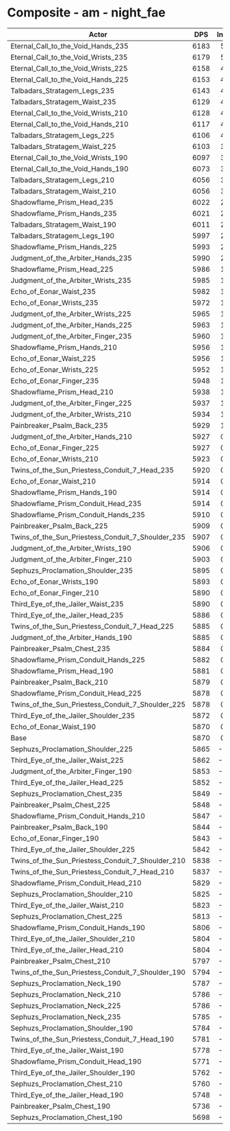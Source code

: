 # Composite - am - night_fae
| Actor | DPS | Increase |
|---|:---:|:---:|
|Eternal_Call_to_the_Void_Hands_235|6183|5.33%|
|Eternal_Call_to_the_Void_Wrists_235|6179|5.27%|
|Eternal_Call_to_the_Void_Wrists_225|6158|4.90%|
|Eternal_Call_to_the_Void_Hands_225|6153|4.81%|
|Talbadars_Stratagem_Legs_235|6143|4.65%|
|Talbadars_Stratagem_Waist_235|6129|4.42%|
|Eternal_Call_to_the_Void_Wrists_210|6128|4.40%|
|Eternal_Call_to_the_Void_Hands_210|6117|4.21%|
|Talbadars_Stratagem_Legs_225|6106|4.02%|
|Talbadars_Stratagem_Waist_225|6103|3.96%|
|Eternal_Call_to_the_Void_Wrists_190|6097|3.87%|
|Eternal_Call_to_the_Void_Hands_190|6073|3.46%|
|Talbadars_Stratagem_Legs_210|6056|3.18%|
|Talbadars_Stratagem_Waist_210|6056|3.17%|
|Shadowflame_Prism_Head_235|6022|2.60%|
|Shadowflame_Prism_Hands_235|6021|2.57%|
|Talbadars_Stratagem_Waist_190|6011|2.40%|
|Talbadars_Stratagem_Legs_190|5997|2.16%|
|Shadowflame_Prism_Hands_225|5993|2.09%|
|Judgment_of_the_Arbiter_Hands_235|5990|2.04%|
|Shadowflame_Prism_Head_225|5986|1.98%|
|Judgment_of_the_Arbiter_Wrists_235|5985|1.96%|
|Echo_of_Eonar_Waist_235|5982|1.92%|
|Echo_of_Eonar_Wrists_235|5972|1.74%|
|Judgment_of_the_Arbiter_Wrists_225|5965|1.63%|
|Judgment_of_the_Arbiter_Hands_225|5963|1.58%|
|Judgment_of_the_Arbiter_Finger_235|5960|1.53%|
|Shadowflame_Prism_Hands_210|5956|1.47%|
|Echo_of_Eonar_Waist_225|5956|1.47%|
|Echo_of_Eonar_Wrists_225|5952|1.40%|
|Echo_of_Eonar_Finger_235|5948|1.34%|
|Shadowflame_Prism_Head_210|5938|1.16%|
|Judgment_of_the_Arbiter_Finger_225|5937|1.15%|
|Judgment_of_the_Arbiter_Wrists_210|5934|1.10%|
|Painbreaker_Psalm_Back_235|5929|1.01%|
|Judgment_of_the_Arbiter_Hands_210|5927|0.98%|
|Echo_of_Eonar_Finger_225|5927|0.96%|
|Echo_of_Eonar_Wrists_210|5923|0.90%|
|Twins_of_the_Sun_Priestess_Conduit_7_Head_235|5920|0.85%|
|Echo_of_Eonar_Waist_210|5914|0.76%|
|Shadowflame_Prism_Hands_190|5914|0.75%|
|Shadowflame_Prism_Conduit_Head_235|5914|0.74%|
|Shadowflame_Prism_Conduit_Hands_235|5910|0.68%|
|Painbreaker_Psalm_Back_225|5909|0.67%|
|Twins_of_the_Sun_Priestess_Conduit_7_Shoulder_235|5907|0.62%|
|Judgment_of_the_Arbiter_Wrists_190|5906|0.61%|
|Judgment_of_the_Arbiter_Finger_210|5903|0.56%|
|Sephuzs_Proclamation_Shoulder_235|5895|0.43%|
|Echo_of_Eonar_Wrists_190|5893|0.39%|
|Echo_of_Eonar_Finger_210|5890|0.35%|
|Third_Eye_of_the_Jailer_Waist_235|5890|0.34%|
|Third_Eye_of_the_Jailer_Head_235|5886|0.28%|
|Twins_of_the_Sun_Priestess_Conduit_7_Head_225|5885|0.26%|
|Judgment_of_the_Arbiter_Hands_190|5885|0.26%|
|Painbreaker_Psalm_Chest_235|5884|0.23%|
|Shadowflame_Prism_Conduit_Hands_225|5882|0.21%|
|Shadowflame_Prism_Head_190|5881|0.18%|
|Painbreaker_Psalm_Back_210|5879|0.15%|
|Shadowflame_Prism_Conduit_Head_225|5878|0.14%|
|Twins_of_the_Sun_Priestess_Conduit_7_Shoulder_225|5878|0.13%|
|Third_Eye_of_the_Jailer_Shoulder_235|5872|0.04%|
|Echo_of_Eonar_Waist_190|5870|0.01%|
|Base|5870|0.00%|
|Sephuzs_Proclamation_Shoulder_225|5865|-0.08%|
|Third_Eye_of_the_Jailer_Waist_225|5862|-0.14%|
|Judgment_of_the_Arbiter_Finger_190|5853|-0.29%|
|Third_Eye_of_the_Jailer_Head_225|5852|-0.30%|
|Sephuzs_Proclamation_Chest_235|5849|-0.35%|
|Painbreaker_Psalm_Chest_225|5848|-0.37%|
|Shadowflame_Prism_Conduit_Hands_210|5847|-0.39%|
|Painbreaker_Psalm_Back_190|5844|-0.44%|
|Echo_of_Eonar_Finger_190|5843|-0.46%|
|Third_Eye_of_the_Jailer_Shoulder_225|5842|-0.47%|
|Twins_of_the_Sun_Priestess_Conduit_7_Shoulder_210|5838|-0.55%|
|Twins_of_the_Sun_Priestess_Conduit_7_Head_210|5837|-0.55%|
|Shadowflame_Prism_Conduit_Head_210|5829|-0.69%|
|Sephuzs_Proclamation_Shoulder_210|5825|-0.77%|
|Third_Eye_of_the_Jailer_Waist_210|5823|-0.81%|
|Sephuzs_Proclamation_Chest_225|5813|-0.97%|
|Shadowflame_Prism_Conduit_Hands_190|5806|-1.10%|
|Third_Eye_of_the_Jailer_Shoulder_210|5804|-1.12%|
|Third_Eye_of_the_Jailer_Head_210|5804|-1.13%|
|Painbreaker_Psalm_Chest_210|5797|-1.25%|
|Twins_of_the_Sun_Priestess_Conduit_7_Shoulder_190|5794|-1.29%|
|Sephuzs_Proclamation_Neck_190|5787|-1.41%|
|Sephuzs_Proclamation_Neck_210|5786|-1.43%|
|Sephuzs_Proclamation_Neck_225|5786|-1.43%|
|Sephuzs_Proclamation_Neck_235|5785|-1.44%|
|Sephuzs_Proclamation_Shoulder_190|5784|-1.46%|
|Twins_of_the_Sun_Priestess_Conduit_7_Head_190|5781|-1.52%|
|Third_Eye_of_the_Jailer_Waist_190|5778|-1.56%|
|Shadowflame_Prism_Conduit_Head_190|5771|-1.68%|
|Third_Eye_of_the_Jailer_Shoulder_190|5762|-1.84%|
|Sephuzs_Proclamation_Chest_210|5760|-1.87%|
|Third_Eye_of_the_Jailer_Head_190|5748|-2.08%|
|Painbreaker_Psalm_Chest_190|5736|-2.28%|
|Sephuzs_Proclamation_Chest_190|5698|-2.93%|
